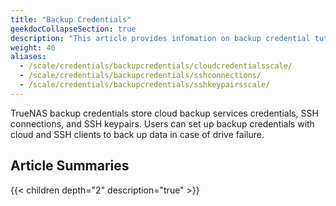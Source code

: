```yaml
---
title: "Backup Credentials"
geekdocCollapseSection: true
description: "This article provides infomation on backup credential tutorials on integrating TrueNAS SCLE with cloud storage providers by setting up SSH connections and keypairs."
weight: 40
aliases:
  - /scale/credentials/backupcredentials/cloudcredentialsscale/
  - /scale/credentials/backupcredentials/sshconnections/
  - /scale/credentials/backupcredentials/sshkeypairsscale/
---
```


TrueNAS backup credentials store cloud backup services credentials, SSH connections, and SSH keypairs. 
Users can set up backup credentials with cloud and SSH clients to back up data in case of drive failure. 

## Article Summaries

{{< children depth="2" description="true" >}}




